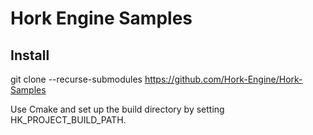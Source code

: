 # Hork Engine Samples

## Install

git clone --recurse-submodules https://github.com/Hork-Engine/Hork-Samples

Use Cmake and set up the build directory by setting HK_PROJECT_BUILD_PATH.

